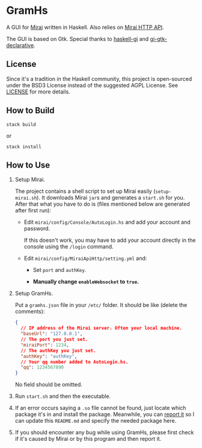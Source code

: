 # GramHs

A GUI for [Mirai](https://github.com/mamoe/mirai) written in Haskell. Also relies on [Mirai HTTP API](https://github.com/project-mirai/mirai-api-http).

The GUI is based on Gtk. Special thanks to [haskell-gi](https://github.com/haskell-gi/haskell-gi) and [gi-gtk-declarative](https://github.com/owickstrom/gi-gtk-declarative).

## License

Since it's a tradition in the Haskell community, this project is open-sourced under the BSD3 License instead of the suggested AGPL License. See [LICENSE](./LICENSE) for more details.

## How to Build

```shell
stack build
```

or

```shell
stack install
```

## How to Use

1. Setup Mirai. 

    The project contains a shell script to set up Mirai easily (`setup-mirai.sh`). It downloads Mirai `jar`s and generates a `start.sh` for you. After that what you have to do is (files mentioned below are generated after first run):

    - Edit `mirai/config/Console/AutoLogin.hs` and add your account and password. 
    
        If this doesn't work, you may have to add your account directly in the console using the `/login` command.

    - Edit `mirai/config/MiraiApiHttp/setting.yml` and:

        - Set `port` and `authKey`.

        - **Manually change `enableWebsocket` to `true`.**

2. Setup GramHs.

    Put a `gramhs.json` file in your `/etc/` folder. It should be like (delete the comments):

    ```json
    {
      // IP address of the Mirai server. Often your local machine.
      "baseUrl": "127.0.0.1",
      // The port you just set.
      "miraiPort": 1234,
      // The authKey you just set.
      "authKey": "authKey",
      // Your qq number added to AutoLogin.hs.
      "qq": 1234567890
    }
    ```

    No field should be omitted.

3. Run `start.sh` and then the executable.

4. If an error occurs saying a `.so` file cannot be found, just locate which package it's in and install the package. Meanwhile, you can [report it](https://github.com/AliasQli/GramHs/issues) so I can update this `README.md` and specify the needed package here.

5. If you should encounter any bug while using GramHs, please first check if it's caused by Mirai or by this program and then report it.

